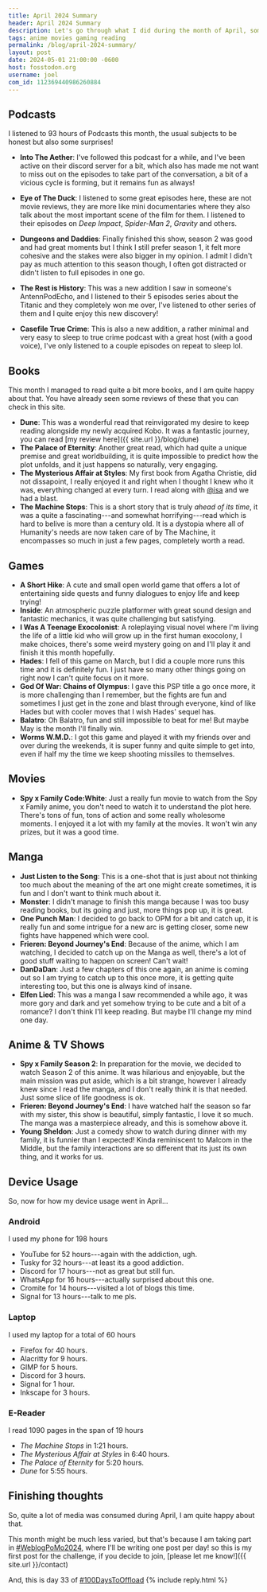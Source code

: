 ```yaml
---
title: April 2024 Summary
header: April 2024 Summary
description: Let's go through what I did during the month of April, some gaming, some movies, some anime, podcasts and more stuff!
tags: anime movies gaming reading
permalink: /blog/april-2024-summary/
layout: post
date: 2024-05-01 21:00:00 -0600
host: fosstodon.org
username: joel
com_id: 112369440986260884
---
```


## Podcasts

I listened to 93 hours of Podcasts this month, the usual subjects to be honest but also some surprises!

- __Into The Aether__: I've followed this podcast for a while, and I've been active on their discord server for a bit, which also has made me not want to miss out on the episodes to take part of the conversation, a bit of a vicious cycle is forming, but it remains fun as always!

- __Eye of The Duck__: I listened to some great episodes here, these are not movie reviews, they are more like mini documentaries where they also talk about the most important scene of the film for them. I listened to their episodes on _Deep Impact_, _Spider-Man 2_, _Gravity_ and others.

- __Dungeons and Daddies__: Finally finished this show, season 2 was good and had great moments but I think I still prefer season 1, it felt more cohesive and the stakes were also bigger in my opinion. I admit I didn't pay as much attention to this season though, I often got distracted or didn't listen to full episodes in one go.

- __The Rest is History__: This was a new addition I saw in someone's AntennPodEcho, and I listened to their 5 episodes series about the Titanic and they completely won me over, I've listened to other series of them and I quite enjoy this new discovery!

- __Casefile True Crime__: This is also a new addition, a rather minimal and very easy to sleep to true crime podcast with a great host (with a good voice), I've only listened to a couple episodes on repeat to sleep lol.

## Books

This month I managed to read quite a bit more books, and I am quite happy about that. You have already seen some reviews of these that you can check in this site.

- __Dune__: This was a wonderful read that reinvigorated my desire to keep reading alongside my newly acquired Kobo. It was a fantastic journey, you can read [my review here]({{ site.url }}/blog/dune)
- __The Palace of Eternity__: Another great read, which had quite a unique premise and great worldbuilding, it is quite impossible to predict how the plot unfolds, and it just happens so naturally, very engaging.
- __The Mysterious Affair at Styles__: My first book from Agatha Christie, did not dissapoint, I really enjoyed it and right when I thought I knew who it was, everything changed at every turn. I read along with [@isa](https://thenighthas.me/@isa) and we had a blast.
- __The Machine Stops__: This is a short story that is truly _ahead of its time_, it was a quite a fascinating---and somewhat horrifying---read which is hard to belive is more than a century old. It is a dystopia where all of Humanity's needs are now taken care of by The Machine, it encompasses so much in just a few pages, completely worth a read.

## Games

- __A Short Hike__: A cute and small open world game that offers a lot of entertaining side quests and funny dialogues to enjoy life and keep trying!
- __Inside__: An atmospheric puzzle platformer with great sound design and fantastic mechanics, it was quite challenging but satisfying.
- __I Was A Teenage Exocolonist__: A roleplaying visual novel where I'm living the life of a little kid who will grow up in the first human exocolony, I make choices, there's some weird mystery going on and I'll play it and finish it this month hopefully.
- __Hades__: I fell of this game on March, but I did a couple more runs this time and it is definitely fun. I just have so many other things going on right now I can't quite focus on it more.
- __God Of War: Chains of Olympus__: I gave this PSP title a go once more, it is more challenging than I remember, but the fights are fun and sometimes I just get in the zone and blast through everyone, kind of like Hades but with cooler moves that I wish Hades' sequel has.
- __Balatro__: Oh Balatro, fun and still impossible to beat for me! But maybe May is the month I'll finally win.
- __Worms W.M.D.__: I got this game and played it with my friends over and over during the weekends, it is super funny and quite simple to get into, even if half my the time we keep shooting missiles to themselves.

## Movies

- __Spy x Family Code:White__: Just a really fun movie to watch from the Spy x Family anime, you don't need to watch it to understand the plot here. There's tons of fun, tons of action and some really wholesome moments. I enjoyed it a lot with my family at the movies. It won't win any prizes, but it was a good time.

## Manga

- __Just Listen to the Song__: This is a one-shot that is just about not thinking too much about the meaning of the art one might create sometimes, it is fun and I don't want to think much about it.
- __Monster__: I didn't manage to finish this manga because I was too busy reading books, but its going and just, more things pop up, it is great.
- __One Punch Man__: I decided to go back to OPM for a bit and catch up, it is really fun and some intrigue for a new arc is getting closer, some new fights have happened which were cool.
- __Frieren: Beyond Journey's End__: Because of the anime, which I am watching, I decided to catch up on the Manga as well, there's a lot of good stuff waiting to happen on screen! Can't wait!
- __DanDaDan__: Just a few chapters of this one again, an anime is coming out so I am trying to catch up to this once more, it is getting quite interesting too, but this one is always kind of insane.
- __Elfen Lied__: This was a manga I saw recommended a while ago, it was more gory and dark and yet somehow trying to be cute and a bit of a romance? I don't think I'll keep reading. But maybe I'll change my mind one day.

## Anime & TV Shows

- __Spy x Family Season 2__: In preparation for the movie, we decided to watch Season 2 of this anime. It was hilarious and enjoyable, but the main mission was put aside, which is a bit strange, however I already knew since I read the manga, and I don't really think it is that needed. Just some slice of life goodness is ok.
- __Frieren: Beyond Journey's End__: I have watched half the season so far with my sister, this show is beautiful, simply fantastic, I love it so much. The manga was a masterpiece already, and this is somehow above it.
- __Young Sheldon__: Just a comedy show to watch during dinner with my family, it is funnier than I expected! Kinda reminiscent to Malcom in the Middle, but the family interactions are so different that its just its own thing, and it works for us.

## Device Usage

So, now for how my device usage went in April...

### Android

I used my phone for 198 hours

- YouTube for 52 hours---again with the addiction, ugh.
- Tusky for 32 hours---at least its a good addiction.
- Discord for 17 hours---not as great but still fun.
- WhatsApp for 16 hours---actually surprised about this one.
- Cromite for 14 hours---visited a lot of blogs this time.
- Signal for 13 hours---talk to me pls.

### Laptop

I used my laptop for a total of 60 hours

- Firefox for 40 hours.
- Alacritty for 9 hours.
- GIMP for 5 hours.
- Discord for 3 hours.
- Signal for 1 hour.
- Inkscape for 3 hours.

### E-Reader

I read 1090 pages in the span of 19 hours

- _The Machine Stops_ in 1:21 hours.
- _The Mysterious Affair at Styles_ in 6:40 hours.
- _The Palace of Eternity_ for 5:20 hours.
- _Dune_ for 5:55 hours.


## Finishing thoughts

So, quite a lot of media was consumed during April, I am quite happy about that.

This month might be much less varied, but that's because I am taking part in [#WeblogPoMo2024](https://weblog.anniegreens.lol/weblog-posting-month-2024), where I'll be writing one post per day! so this is my first post for the challenge, if you decide to join, [please let me know!]({{ site.url }}/contact)

And, this is day 33 of [#100DaysToOffload](https://100daystooffload.com)
{% include reply.html %}
